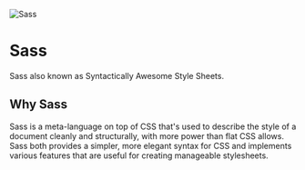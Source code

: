 ![Sass](https://user-images.githubusercontent.com/57044551/117637923-ed0e8400-b19f-11eb-81fe-a8b460a6312c.png)

# Sass
Sass also known as Syntactically Awesome Style Sheets.

## Why Sass
Sass is a meta-language on top of CSS that's used to describe the style of a document cleanly and structurally, with more power than flat CSS allows. Sass both provides a simpler, more elegant syntax for CSS and implements various features that are useful for creating manageable stylesheets.


